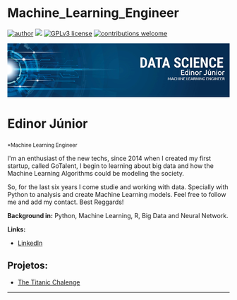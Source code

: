 # Machine_Learning_Engineer
[![author](https://img.shields.io/badge/author-edinojr-red.svg)](https://www.linkedin.com/in/edinorjr) [![](https://img.shields.io/badge/python-3.7+-blue.svg)](https://www.python.org/downloads/release/python-365/) [![GPLv3 license](https://img.shields.io/badge/License-GPLv3-blue.svg)](http://perso.crans.org/besson/LICENSE.html) [![contributions welcome](https://img.shields.io/badge/contributions-welcome-brightgreen.svg?style=flat)](https://github.com/zorrex82/Machine_Learning_Engineer)

<p align="center">
  <img src="banner_ds.png" >
</p>

# Edinor Júnior
<sub>*Machine Learning Engineer</sub>

I'm an enthusiast of the new techs, since 2014 when I created my first startup, called GoTalent, I begin to learning about big data and how the Machine Learning Algorithms could be modeling the society. 

So, for the last six years I come studie and working with data. Specially with Python to analysis and create Machine Learning models. Feel free to follow me and add my contact. Best Reggards! 

**Background in:** Python, Machine Learning, R, Big Data and Neural Network.

**Links:**
* [LinkedIn](https://www.linkedin.com/in/edinorjr)


## Projetos:
* [The Titanic Chalenge](https://bit.ly/3lDd1yl)

---





